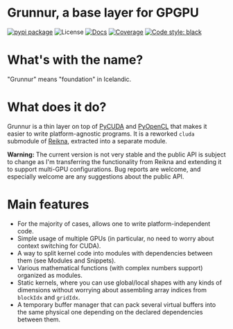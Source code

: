 # Grunnur, a base layer for GPGPU

[![pypi package][pypi-image]][pypi-link] ![License][pypi-license-image] [![Docs][rtd-image]][rtd-link] [![Coverage][cov-image]][cov-link] [![Code style: black][black-image]][black-link]

[pypi-image]: https://img.shields.io/pypi/v/grunnur
[pypi-link]: https://pypi.org/project/grunnur/
[pypi-license-image]: https://img.shields.io/pypi/l/grunnur
[rtd-image]: https://readthedocs.org/projects/grunnur/badge/?version=latest
[rtd-link]: https://grunnur.readthedocs.io/en/latest/
[cov-image]: https://codecov.io/gh/fjarri/grunnur/branch/master/graph/badge.svg
[cov-link]: https://codecov.io/gh/fjarri/grunnur
[black-image]: https://img.shields.io/badge/code%20style-black-000000.svg
[black-link]: https://github.com/psf/black


# What's with the name?

"Grunnur" means "foundation" in Icelandic.


# What does it do?

Grunnur is a thin layer on top of [PyCUDA](http://documen.tician.de/pycuda) and [PyOpenCL](http://documen.tician.de/pyopencl) that makes it easier to write platform-agnostic programs.
It is a reworked `cluda` submodule of [Reikna](http://reikna.publicfields.net), extracted into a separate module.

**Warning:** The current version is not very stable and the public API is subject to change as I'm transferring the functionality from Reikna and extending it to support multi-GPU configurations. Bug reports are welcome, and especially welcome are any suggestions about the public API.


# Main features

* For the majority of cases, allows one to write platform-independent code.
* Simple usage of multiple GPUs (in particular, no need to worry about context switching for CUDA).
* A way to split kernel code into modules with dependencies between them (see Modules and Snippets).
* Various mathematical functions (with complex numbers support) organized as modules.
* Static kernels, where you can use global/local shapes with any kinds of dimensions without worrying about assembling array indices from `blockIdx` and `gridIdx`.
* A temporary buffer manager that can pack several virtual buffers into the same physical one depending on the declared dependencies between them.
